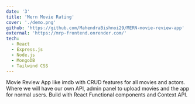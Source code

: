 ```yaml
---
date: '3'
title: 'Mern Movie Rating'
cover: './demo.png'
github: 'https://github.com/MahendraBishnoi29/MERN-movie-review-app'
external: 'https://mrp-frontend.onrender.com/'
tech:
  - React
  - Express.js
  - Node.js
  - MongoDB
  - Tailwind CSS
---
```


Movie Review App like imdb with CRUD features for all movies and actors. Where we will have our own API, admin panel to upload movies and the app for normal users. Build with React Functional components and Context API.

